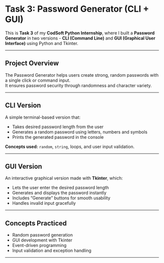 # Task 3: Password Generator (CLI + GUI)

This is **Task 3** of my **CodSoft Python Internship**, where I built a **Password Generator** in two versions - **CLI (Command Line)** and **GUI (Graphical User Interface)** using Python and Tkinter.

---

## Project Overview
The Password Generator helps users create strong, random passwords with a single click or command input.  
It ensures password security through randomness and character variety.

---

## CLI Version
A simple terminal-based version that:
- Takes desired password length from the user  
- Generates a random password using letters, numbers and symbols  
- Prints the generated password in the console  

**Concepts used:** `random`, `string`, loops, and user input validation.

---

## GUI Version
An interactive graphical version made with **Tkinter**, which:
- Lets the user enter the desired password length  
- Generates and displays the password instantly  
- Includes “Generate” buttons for smooth usability  
- Handles invalid input gracefully  

---

## Concepts Practiced
- Random password generation  
- GUI development with Tkinter  
- Event-driven programming  
- Input validation and exception handling  

---
